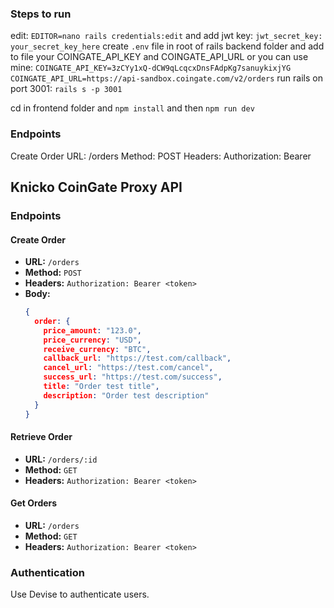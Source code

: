 ### Steps to run
edit: `EDITOR=nano rails credentials:edit` and add jwt key: `jwt_secret_key: your_secret_key_here`
create `.env` file in root of rails backend folder and add to file your COINGATE_API_KEY and COINGATE_API_URL  or you can use mine: 
`
COINGATE_API_KEY=3zCYy1xQ-dCW9qLcqcxDnsFAdpKg7sanuykixjYG
COINGATE_API_URL=https://api-sandbox.coingate.com/v2/orders
`
run rails on port 3001: `rails s -p 3001`

cd in frontend folder and `npm install` and then `npm run dev`

### Endpoints
Create Order
URL: /orders
Method: POST
Headers: Authorization: Bearer <token>
## Knicko CoinGate Proxy API

### Endpoints

#### Create Order
- **URL:** `/orders`
- **Method:** `POST`
- **Headers:** `Authorization: Bearer <token>`
- **Body:**
  ```json
  {
    order: {
      price_amount: "123.0",
      price_currency: "USD",
      receive_currency: "BTC",
      callback_url: "https://test.com/callback",
      cancel_url: "https://test.com/cancel",
      success_url: "https://test.com/success",
      title: "Order test title",
      description: "Order test description"
    }
  }
  ```

#### Retrieve Order
- **URL:** `/orders/:id`
- **Method:** `GET`
- **Headers:** `Authorization: Bearer <token>`

#### Get Orders
- **URL:** `/orders`
- **Method:** `GET`
- **Headers:** `Authorization: Bearer <token>`

### Authentication
Use Devise to authenticate users.
